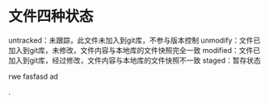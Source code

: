 # 文件四种状态
untracked：未跟踪，此文件未加入到git库，不参与版本控制
unmodify：文件已加入到git库，未修改，文件内容与本地库的文件快照完全一致
modified：文件已加入到git库，经过修改，文件内容与本地库的文件快照不一致
staged：暂存状态

rwe  fasfasd ad 

.
